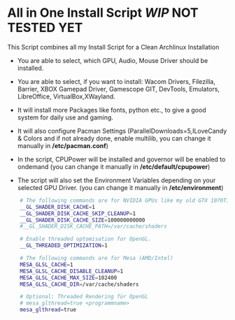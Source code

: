 # All in One Install Script ***WIP*** **NOT TESTED YET**
This Script combines all my Install Script for a Clean Archlinux Installation

- You are able to select, which GPU, Audio, Mouse Driver should be installed.
- You are able to select, if you want to install: Wacom Drivers, Filezilla, Barrier, XBOX Gamepad Driver, Gamescope GIT, DevTools, Emulators, LibreOffice, VirtualBox,XWayland.
- It will install more Packages like fonts, python etc., to give a good system for daily use and gaming.

- It will also configure Pacman Settings (ParallelDownloads=5,ILoveCandy & Colors and if not already done, enable multilib, you can change it manually in **/etc/pacman.conf**)
- In the script, CPUPower will be installed and governor will be enabled to ondemand (you can change it manually in **/etc/default/cpupower**)
- The script will also set the Environment Variables depending on your selected GPU Driver. (you can change it manually in **/etc/environment**)

```bash
    # The following commands are for NVIDIA GPUs like my old GTX 1070Ti etc.
    __GL_SHADER_DISK_CACHE=1
    __GL_SHADER_DISK_CACHE_SKIP_CLEANUP=1
    __GL_SHADER_DISK_CACHE_SIZE=100000000000
    #__GL_SHADER_DISK_CACHE_PATH=/var/cache/shaders

    # Enable threaded optomisation for OpenGL.
    __GL_THREADED_OPTIMIZATION=1
```

```bash
    # The following commands are for Mesa (AMD/Intel)
    MESA_GLSL_CACHE=1
    MESA_GLSL_CACHE_DISABLE_CLEANUP=1
    MESA_GLSL_CACHE_MAX_SIZE=102400
    MESA_GLSL_CACHE_DIR=/var/cache/shaders

    # Optional: Threaded Rendering für OpenGL
    # mesa_glthread=true <programmname>
    mesa_glthread=true
```
